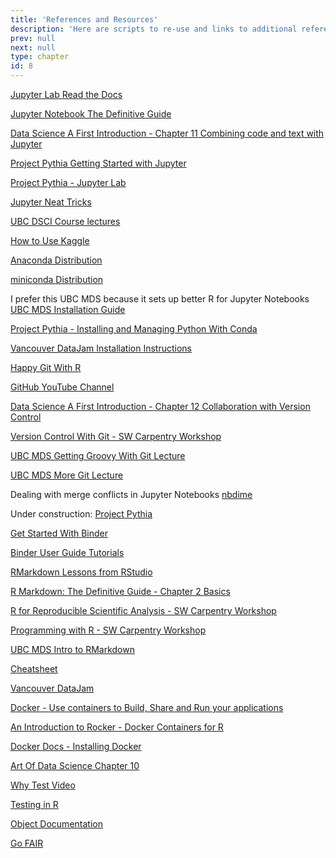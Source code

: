 ```yaml
---
title: 'References and Resources'
description: 'Here are scripts to re-use and links to additional references and topics to learn.'
prev: null
next: null
type: chapter
id: 8
---
```


<exercise id="1" title="Jupyter Notebooks">

[Jupyter Lab Read the Docs](https://jupyterlab.readthedocs.io/en/stable/getting_started/overview.html)

[Jupyter Notebook The Definitive Guide](https://www.datacamp.com/community/tutorials/tutorial-jupyter-notebook)

[Data Science A First Introduction - Chapter 11 Combining code and text with Jupyter](https://ubc-dsci.github.io/introduction-to-datascience/getting-started-with-jupyter.html)

[Project Pythia Getting Started with Jupyter](https://foundations.projectpythia.org/foundations/getting-started-jupyter.html)

[Project Pythia - Jupyter Lab](https://foundations.projectpythia.org/foundations/jupyterlab.html)

[Jupyter Neat Tricks](https://medium.com/swlh/some-neat-jupyter-tricks-be0775c3f17)

[UBC DSCI Course lectures](https://github.com/UBC-DSCI/dsci-100-assets)

[How to Use Kaggle](https://www.kaggle.com/docs/notebooks#:~:text=RMarkdown%20Script%2Dtype.-,Notebooks,-The%20last%20type)

</exercise>

<exercise id="2" title="Setting up Your Environment with Conda">

[Anaconda Distribution](https://www.anaconda.com/products/individual)

[miniconda Distribution](https://docs.conda.io/en/latest/miniconda.html)

I prefer this UBC MDS because it sets up better R for Jupyter Notebooks
[UBC MDS Installation Guide](https://ubc-mds.github.io/resources_pages/install_ds_stack_mac/#python-conda-and-jupyterlab)


[Project Pythia - Installing and Managing Python With Conda](https://foundations.projectpythia.org/foundations/conda.html)

[Vancouver DataJam Installation Instructions](https://jenfly.github.io/datajam-python/SETUP)

</exercise>

<exercise id="3" title="Introduction to Git and GitHub">

[Happy Git With R](https://happygitwithr.com/)

[GitHub YouTube Channel](https://www.youtube.com/githubguides)

[Data Science A First Introduction - Chapter 12 Collaboration with Version Control ](https://ubc-dsci.github.io/introduction-to-datascience/Getting-started-with-version-control.html)

[Version Control With Git - SW Carpentry Workshop](https://swcarpentry.github.io/git-novice/)

[UBC MDS Getting Groovy With Git Lecture](https://github.com/UBC-MDS/DSCI_521_platforms-dsci/blob/master/lectures/02_lecture-git-github/02_lecture-git-github.ipynb)

[UBC MDS More Git Lecture](https://github.com/UBC-MDS/DSCI_521_platforms-dsci/blob/master/lectures/03_lecture-more-git-markup-web/03_lecture-more-git-markup-web.ipynb)

Dealing with merge conflicts in Jupyter Notebooks
[nbdime](https://nbdime.readthedocs.io/en/latest/)

Under construction:
[Project Pythia](https://foundations.projectpythia.org/foundations/getting-started-github.html)

</exercise>

<exercise id="4" title="Introduction to Binder">

[Get Started With Binder](https://mybinder.readthedocs.io/en/latest/introduction.html)

[Binder User Guide Tutorials](https://mybinder.readthedocs.io/en/latest/tutorials/index.html)

</exercise>

<exercise id="5" title="Working with RMarkdown">

[RMarkdown Lessons from RStudio](https://rmarkdown.rstudio.com/lesson-1.html)

[R Markdown: The Definitive Guide - Chapter 2 Basics](https://bookdown.org/yihui/rmarkdown/basics.html)

[R for Reproducible Scientific Analysis - SW Carpentry Workshop](https://swcarpentry.github.io/r-novice-gapminder/)

[Programming with R - SW Carpentry Workshop](http://swcarpentry.github.io/r-novice-inflammation/)

[UBC MDS Intro to RMarkdown](https://github.com/UBC-MDS/DSCI_521_platforms-dsci/blob/master/lectures/04_lecture-intro-rstudio-rmarkdown/04_lecture-intro-rstudio-rmarkdown.Rmd)

[Cheatsheet](https://rmarkdown.rstudio.com/lesson-15.html)

[Vancouver DataJam](https://www.yukatakemon.com/post/datajam-2021-intro-r-rstudio/datajam-2021-intro/)


</exercise>

<exercise id="6" title="Introduction to Docker">

[Docker - Use containers to Build, Share and Run your applications](https://www.docker.com/resources/what-container)

[An Introduction to Rocker - Docker Containers for R](https://arxiv.org/pdf/1710.03675.pdf)

[Docker Docs - Installing Docker](https://docs.docker.com/engine/install/)

[Art Of Data Science Chapter 10]()


</exercise>

<exercise id="7" title="Development Best Practices including FAIR Data Principles">

[Why Test Video](https://www.youtube.com/watch?v=Uamo4Ej0tWk)

[Testing in R](https://r-pkgs.org/tests.html)

[Object Documentation](https://r-pkgs.org/man.html)

[Go FAIR](https://www.go-fair.org/fair-principles/)

</exercise>
